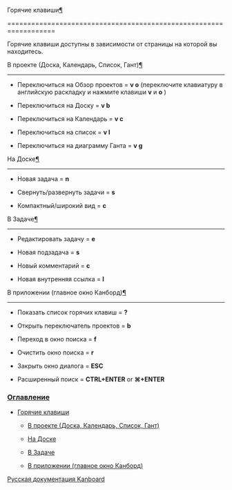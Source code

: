 Горячие клавиши[¶](#keyboard-shortcuts "Ссылка на этот заголовок")

==================================================================



Горячие клавиши доступны в зависимости от страницы на которой вы находитесь.



В проекте (Доска, Календарь, Список, Гант)[¶](#project-views-board-calendar-list-gantt "Ссылка на этот заголовок")

------------------------------------------------------------------------------------------------------------------



-   Переключиться на Обзор проектов = **v o** (переключите клавиатуру в английскую раскладку и нажмите клавиши **v** и **o** )



-   Переключиться на Доску = **v b**



-   Переключиться на Календарь = **v c**



-   Переключиться на список = **v l**



-   Переключиться на диаграмму Ганта = **v g**



На Доске[¶](#board-view "Ссылка на этот заголовок")

---------------------------------------------------



-   Новая задача = **n**



-   Свернуть/развернуть задачи = **s**



-   Компактный/широкий вид = **c**



В Задаче[¶](#task-view "Ссылка на этот заголовок")

--------------------------------------------------



-   Редактировать задачу = **e**



-   Новая подзадача = **s**



-   Новый комментарий = **c**



-   Новая внутренняя ссылка = **l**



В приложении (главное окно Канборд)[¶](#application "Ссылка на этот заголовок")

-------------------------------------------------------------------------------



-   Показать список горячих клавиш = **?**



-   Открыть переключатель проектов = **b**



-   Переход в окно поиска = **f**



-   Очистить окно поиска = **r**



-   Закрыть окно диалога = **ESC**



-   Расширенный поиск = **CTRL+ENTER** or **⌘+ENTER**



### [Оглавление](index.markdown)



-   [Горячие клавиши](#)

    -   [В проекте (Доска, Календарь, Список, Гант)](#project-views-board-calendar-list-gantt)

    -   [На Доске](#board-view)

    -   [В Задаче](#task-view)

    -   [В приложении (главное окно Канборд)](#application)



 



 



 



 



 



 



[Русская документация Kanboard](http://kanboard.ru/doc/)

